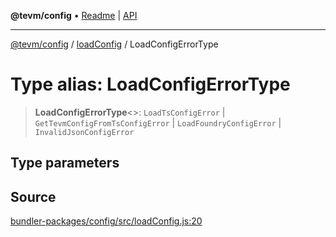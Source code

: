 **@tevm/config** • [Readme](../../README.md) \| [API](../../modules.md)

***

[@tevm/config](../../README.md) / [loadConfig](../README.md) / LoadConfigErrorType

# Type alias: LoadConfigErrorType

> **LoadConfigErrorType**\<\>: `LoadTsConfigError` \| `GetTevmConfigFromTsConfigError` \| `LoadFoundryConfigError` \| `InvalidJsonConfigError`

## Type parameters

## Source

[bundler-packages/config/src/loadConfig.js:20](https://github.com/evmts/tevm-monorepo/blob/main/bundler-packages/config/src/loadConfig.js#L20)
